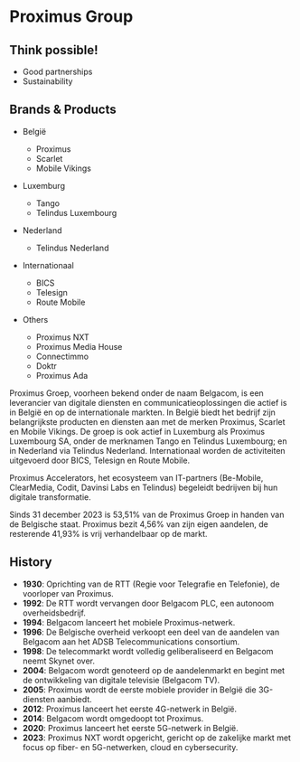 # Proximus Group

## Think possible!

- Good partnerships
- Sustainability

## Brands & Products

- België
	- Proximus
	- Scarlet
	- Mobile Vikings
- Luxemburg
	- Tango
	- Telindus Luxembourg
- Nederland
	- Telindus Nederland
- Internationaal
	- BICS
	- Telesign
	- Route Mobile

- Others
	- Proximus NXT
	- Proximus Media House
	- Connectimmo
	- Doktr
	- Proximus Ada

Proximus Groep, voorheen bekend onder de naam Belgacom, is een leverancier van digitale diensten en communicatieoplossingen die actief is in België en op de internationale markten. In België biedt het bedrijf zijn belangrijkste producten en diensten aan met de merken Proximus, Scarlet en Mobile Vikings. De groep is ook actief in Luxemburg als Proximus Luxembourg SA, onder de merknamen Tango en Telindus Luxembourg; en in Nederland via Telindus Nederland. Internationaal worden de activiteiten uitgevoerd door BICS, Telesign en Route Mobile.

Proximus Accelerators, het ecosysteem van IT-partners (Be-Mobile, ClearMedia, Codit, Davinsi Labs en Telindus) begeleidt bedrijven bij hun digitale transformatie.

Sinds 31 december 2023 is 53,51% van de Proximus Groep in handen van de Belgische staat. Proximus bezit 4,56% van zijn eigen aandelen, de resterende 41,93% is vrij verhandelbaar op de markt.

## History

- **1930**: Oprichting van de RTT (Regie voor Telegrafie en Telefonie), de voorloper van Proximus.
- **1992**: De RTT wordt vervangen door Belgacom PLC, een autonoom overheidsbedrijf.
- **1994**: Belgacom lanceert het mobiele Proximus-netwerk.
- **1996**: De Belgische overheid verkoopt een deel van de aandelen van Belgacom aan het ADSB Telecommunications consortium.
- **1998**: De telecommarkt wordt volledig geliberaliseerd en Belgacom neemt Skynet over.
- **2004**: Belgacom wordt genoteerd op de aandelenmarkt en begint met de ontwikkeling van digitale televisie (Belgacom TV).
- **2005**: Proximus wordt de eerste mobiele provider in België die 3G-diensten aanbiedt.
- **2012**: Proximus lanceert het eerste 4G-netwerk in België.
- **2014**: Belgacom wordt omgedoopt tot Proximus.
- **2020**: Proximus lanceert het eerste 5G-netwerk in België.
- **2023**: Proximus NXT wordt opgericht, gericht op de zakelijke markt met focus op fiber- en 5G-netwerken, cloud en cybersecurity.